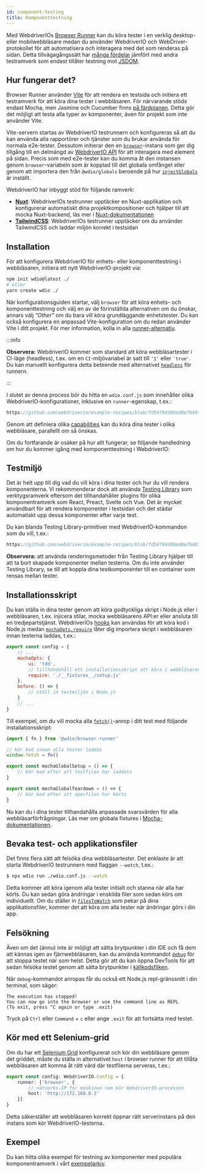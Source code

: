 ```yaml
---
id: component-testing
title: Komponenttestning
---
```


Med WebdriverIOs [Browser Runner](/docs/runner#browser-runner) kan du köra tester i en verklig desktop- eller mobilwebbläsare medan du använder WebdriverIO och WebDriver-protokollet för att automatisera och interagera med det som renderas på sidan. Detta tillvägagångssätt har [många fördelar](/docs/runner#browser-runner) jämfört med andra testramverk som endast tillåter testning mot [JSDOM](https://www.npmjs.com/package/jsdom).

## Hur fungerar det?

Browser Runner använder [Vite](https://vitejs.dev/) för att rendera en testsida och initiera ett testramverk för att köra dina tester i webbläsaren. För närvarande stöds endast Mocha, men Jasmine och Cucumber finns [på färdplanen](https://github.com/orgs/webdriverio/projects/1). Detta gör det möjligt att testa alla typer av komponenter, även för projekt som inte använder Vite.

Vite-servern startas av WebdriverIO testrunnern och konfigureras så att du kan använda alla rapportörer och tjänster som du brukar använda för normala e2e-tester. Dessutom initierar den en [`browser`](/docs/api/browser)-instans som ger dig tillgång till en delmängd av [WebdriverIO API](/docs/api) för att interagera med element på sidan. Precis som med e2e-tester kan du komma åt den instansen genom `browser`-variabeln som är kopplad till det globala omfånget eller genom att importera den från `@wdio/globals` beroende på hur [`injectGlobals`](/docs/api/globals) är inställt.

WebdriverIO har inbyggt stöd för följande ramverk:

- [__Nuxt__](https://nuxt.com/): WebdriverIOs testrunner upptäcker en Nuxt-applikation och konfigurerar automatiskt dina projektkompositioner och hjälper till att mocka Nuxt-backend, läs mer i [Nuxt-dokumentationen](/docs/component-testing/vue#testing-vue-components-in-nuxt)
- [__TailwindCSS__](https://tailwindcss.com/): WebdriverIOs testrunner upptäcker om du använder TailwindCSS och laddar miljön korrekt i testsidan

## Installation

För att konfigurera WebdriverIO för enhets- eller komponenttestning i webbläsaren, initiera ett nytt WebdriverIO-projekt via:

```bash
npm init wdio@latest ./
# eller
yarn create wdio ./
```

När konfigurationsguiden startar, välj `browser` för att köra enhets- och komponenttestning och välj en av de förinställda alternativen om du önskar, annars välj _"Other"_ om du bara vill köra grundläggande enhetstester. Du kan också konfigurera en anpassad Vite-konfiguration om du redan använder Vite i ditt projekt. För mer information, kolla in alla [runner-alternativ](/docs/runner#runner-options).

:::info

__Observera:__ WebdriverIO kommer som standard att köra webbläsartester i CI-läge (headless), t.ex. om en `CI`-miljövariabel är satt till `'1'` eller `'true'`. Du kan manuellt konfigurera detta beteende med alternativet [`headless`](/docs/runner#headless) för runnern.

:::

I slutet av denna process bör du hitta en `wdio.conf.js` som innehåller olika WebdriverIO-konfigurationer, inklusive en `runner`-egenskap, t.ex.:

```ts reference useHTTPS runmeRepository="git@github.com:webdriverio/example-recipes.git" runmeFileToOpen="component-testing%2FREADME.md"
https://github.com/webdriverio/example-recipes/blob/fd54f94306ed8e7b40f967739164dfe4d6d76b41/wdio.comp.conf.js
```

Genom att definiera olika [capabilities](/docs/configuration#capabilities) kan du köra dina tester i olika webbläsare, parallellt om så önskas.

Om du fortfarande är osäker på hur allt fungerar, se följande handledning om hur du kommer igång med komponenttestning i WebdriverIO:

<LiteYouTubeEmbed
    id="5vp_3tGtnMc"
    title="Getting Started with Component Testing in WebdriverIO"
/>

## Testmiljö

Det är helt upp till dig vad du vill köra i dina tester och hur du vill rendera komponenterna. Vi rekommenderar dock att använda [Testing Library](https://testing-library.com/) som verktygsramverk eftersom det tillhandahåller plugins för olika komponentramverk som React, Preact, Svelte och Vue. Det är mycket användbart för att rendera komponenter i testsidan och det städar automatiskt upp dessa komponenter efter varje test.

Du kan blanda Testing Library-primitiver med WebdriverIO-kommandon som du vill, t.ex.:

```js reference useHTTPS
https://github.com/webdriverio/example-recipes/blob/fd54f94306ed8e7b40f967739164dfe4d6d76b41/component-testing/svelte-example.js
```

__Observera:__ att använda renderingsmetoder från Testing Library hjälper till att ta bort skapade komponenter mellan testerna. Om du inte använder Testing Library, se till att koppla dina testkomponenter till en container som rensas mellan tester.

## Installationsskript

Du kan ställa in dina tester genom att köra godtyckliga skript i Node.js eller i webbläsaren, t.ex. injicera stilar, mocka webbläsarens API:er eller ansluta till en tredjepartstjänst. WebdriverIOs [hooks](/docs/configuration#hooks) kan användas för att köra kod i Node.js medan [`mochaOpts.require`](/docs/frameworks#require) låter dig importera skript i webbläsaren innan testerna laddas, t.ex.:

```js wdio.conf.js
export const config = {
    // ...
    mochaOpts: {
        ui: 'tdd',
        // tillhandahåll ett installationsskript att köra i webbläsaren
        require: './__fixtures__/setup.js'
    },
    before: () => {
        // ställ in testmiljön i Node.js
    }
    // ...
}
```

Till exempel, om du vill mocka alla [`fetch()`](https://developer.mozilla.org/en-US/docs/Web/API/fetch)-anrop i ditt test med följande installationsskript:

```js ./fixtures/setup.js
import { fn } from '@wdio/browser-runner'

// kör kod innan alla tester laddas
window.fetch = fn()

export const mochaGlobalSetup = () => {
    // kör kod efter att testfilen har laddats
}

export const mochaGlobalTeardown = () => {
    // kör kod efter att specfilen har körts
}

```

Nu kan du i dina tester tillhandahålla anpassade svarsvärden för alla webbläsarförfrågningar. Läs mer om globala fixtures i [Mocha-dokumentationen](https://mochajs.org/#global-fixtures).

## Bevaka test- och applikationsfiler

Det finns flera sätt att felsöka dina webbläsartester. Det enklaste är att starta WebdriverIO testrunnern med flaggan `--watch`, t.ex.:

```sh
$ npx wdio run ./wdio.conf.js --watch
```

Detta kommer att köra igenom alla tester initialt och stanna när alla har körts. Du kan sedan göra ändringar i enskilda filer som sedan körs om individuellt. Om du ställer in [`filesToWatch`](/docs/configuration#filestowatch) som pekar på dina applikationsfiler, kommer det att köra om alla tester när ändringar görs i din app.

## Felsökning

Även om det (ännu) inte är möjligt att sätta brytpunkter i din IDE och få dem att kännas igen av fjärrwebbläsaren, kan du använda kommandot [`debug`](/docs/api/browser/debug) för att stoppa testet när som helst. Detta gör att du kan öppna DevTools för att sedan felsöka testet genom att sätta brytpunkter i [källkodsfliken](https://buddy.works/tutorials/debugging-javascript-efficiently-with-chrome-devtools).

När `debug`-kommandot anropas får du också ett Node.js repl-gränssnitt i din terminal, som säger:

```
The execution has stopped!
You can now go into the browser or use the command line as REPL
(To exit, press ^C again or type .exit)
```

Tryck på `Ctrl` eller `Command` + `c` eller ange `.exit` för att fortsätta med testet.

## Kör med ett Selenium-grid

Om du har ett [Selenium Grid](https://www.selenium.dev/documentation/grid/) konfigurerat och kör din webbläsare genom det griddet, måste du ställa in alternativet `host` i browser runner för att tillåta webbläsaren att komma åt rätt värd där testfilerna serveras, t.ex.:

```ts title=wdio.conf.ts
export const config: WebdriverIO.Config = {
    runner: ['browser', {
        // nätverks-IP för maskinen som kör WebdriverIO-processen
        host: 'http://172.168.0.2'
    }]
}
```

Detta säkerställer att webbläsaren korrekt öppnar rätt serverinstans på den instans som kör WebdriverIO-testerna.

## Exempel

Du kan hitta olika exempel för testning av komponenter med populära komponentramverk i vårt [exempelarkiv](https://github.com/webdriverio/component-testing-examples).